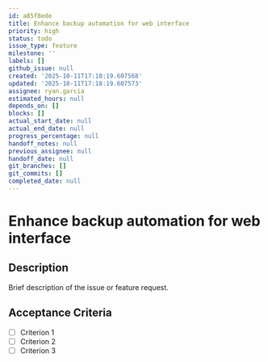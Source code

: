 ```yaml
---
id: a85f8ede
title: Enhance backup automation for web interface
priority: high
status: todo
issue_type: feature
milestone: ''
labels: []
github_issue: null
created: '2025-10-11T17:18:19.607568'
updated: '2025-10-11T17:18:19.607573'
assignee: ryan.garcia
estimated_hours: null
depends_on: []
blocks: []
actual_start_date: null
actual_end_date: null
progress_percentage: null
handoff_notes: null
previous_assignee: null
handoff_date: null
git_branches: []
git_commits: []
completed_date: null
---
```


# Enhance backup automation for web interface

## Description

Brief description of the issue or feature request.

## Acceptance Criteria

- [ ] Criterion 1
- [ ] Criterion 2
- [ ] Criterion 3